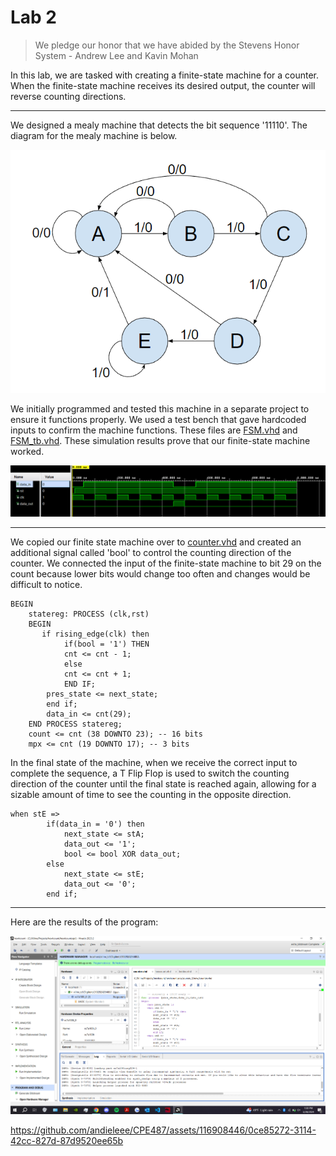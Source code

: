 # Lab 2

> We pledge our honor that we have abided by the Stevens Honor System - Andrew Lee and Kavin Mohan

In this lab, we are tasked with creating a finite-state machine for a counter. When the finite-state machine receives its desired output, the counter will reverse counting directions.

---
We designed a mealy machine that detects the bit sequence '11110'. The diagram for the mealy machine is below. 

![](/Lab2/Mealy11110Diagram.png)

We initially programmed and tested this machine in a separate project to ensure it functions properly. We used a test bench that gave hardcoded inputs to confirm the machine functions. These files are [FSM.vhd](https://github.com/andieleee/CPE487/blob/main/Lab2/FSM.vhd) and [FSM_tb.vhd](https://github.com/andieleee/CPE487/blob/main/Lab2/FSM_tb.vhd). These simulation results prove that our finite-state machine worked.

![](/Lab2/fsmsimulation.png)

---
We copied our finite state machine over to [counter.vhd](https://github.com/andieleee/CPE487/blob/main/Lab2/counter.vhd) and created an additional signal called 'bool' to control the counting direction of the counter. We connected the input of the finite-state machine to bit 29 on the count because lower bits would change too often and changes would be difficult to notice.
```
BEGIN
	statereg: PROCESS (clk,rst)
	BEGIN
	   if rising_edge(clk) then
		    if(bool = '1') THEN 
			cnt <= cnt - 1;
		    else
			cnt <= cnt + 1;
		    END IF;
		pres_state <= next_state;
		end if;
		data_in <= cnt(29);
	END PROCESS statereg;
	count <= cnt (38 DOWNTO 23); -- 16 bits
	mpx <= cnt (19 DOWNTO 17); -- 3 bits
```
In the final state of the machine, when we receive the correct input to complete the sequence, a T Flip Flop is used to switch the counting direction of the counter until the final state is reached again, allowing for a sizable amount of time to see the counting in the opposite direction.
```
when stE =>
        if(data_in = '0') then
        	next_state <= stA;
        	data_out <= '1';
        	bool <= bool XOR data_out;
        else 
        	next_state <= stE;
        	data_out <= '0';
        end if;
```
---
Here are the results of the program:

![](/Lab2/upload2.png)

https://github.com/andieleee/CPE487/assets/116908446/0ce85272-3114-42cc-827d-87d9520ee65b

